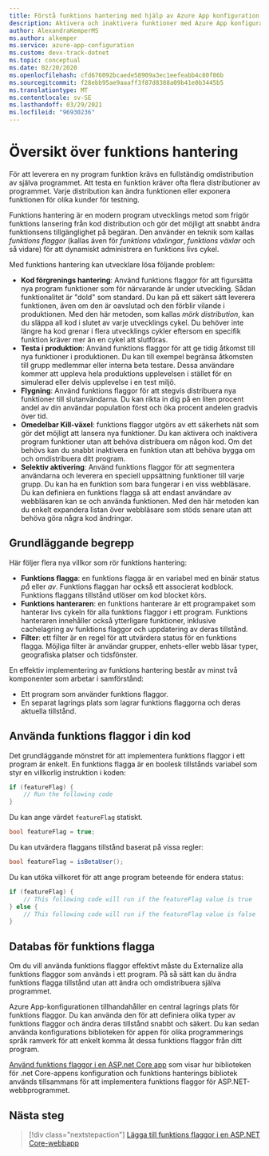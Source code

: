 ```yaml
---
title: Förstå funktions hantering med hjälp av Azure App konfiguration
description: Aktivera och inaktivera funktioner med Azure App konfiguration
author: AlexandraKemperMS
ms.author: alkemper
ms.service: azure-app-configuration
ms.custom: devx-track-dotnet
ms.topic: conceptual
ms.date: 02/20/2020
ms.openlocfilehash: cfd676092bcaede58909a3ec1eefeabb4c80f86b
ms.sourcegitcommit: f28ebb95ae9aaaff3f87d8388a09b41e0b3445b5
ms.translationtype: MT
ms.contentlocale: sv-SE
ms.lasthandoff: 03/29/2021
ms.locfileid: "96930236"
---
```

# <a name="feature-management-overview"></a>Översikt över funktions hantering

För att leverera en ny program funktion krävs en fullständig omdistribution av själva programmet. Att testa en funktion kräver ofta flera distributioner av programmet.  Varje distribution kan ändra funktionen eller exponera funktionen för olika kunder för testning.  

Funktions hantering är en modern program utvecklings metod som frigör funktions lansering från kod distribution och gör det möjligt att snabbt ändra funktionsens tillgänglighet på begäran. Den använder en teknik som kallas *funktions flaggor* (kallas även för *funktions växlingar*, *funktions växlar* och så vidare) för att dynamiskt administrera en funktions livs cykel.

Med funktions hantering kan utvecklare lösa följande problem:

* **Kod förgrenings hantering**: Använd funktions flaggor för att figursätta nya program funktioner som för närvarande är under utveckling. Sådan funktionalitet är "dold" som standard. Du kan på ett säkert sätt leverera funktionen, även om den är oavslutad och den förblir vilande i produktionen. Med den här metoden, som kallas *mörk distribution*, kan du släppa all kod i slutet av varje utvecklings cykel. Du behöver inte längre ha kod grenar i flera utvecklings cykler eftersom en specifik funktion kräver mer än en cykel att slutföras.
* **Testa i produktion**: Använd funktions flaggor för att ge tidig åtkomst till nya funktioner i produktionen. Du kan till exempel begränsa åtkomsten till grupp medlemmar eller interna beta testare. Dessa användare kommer att uppleva hela produktions upplevelsen i stället för en simulerad eller delvis upplevelse i en test miljö.
* **Flygning**: Använd funktions flaggor för att stegvis distribuera nya funktioner till slutanvändarna. Du kan rikta in dig på en liten procent andel av din användar population först och öka procent andelen gradvis över tid.
* **Omedelbar Kill-växel**: funktions flaggor utgörs av ett säkerhets nät som gör det möjligt att lansera nya funktioner. Du kan aktivera och inaktivera program funktioner utan att behöva distribuera om någon kod. Om det behövs kan du snabbt inaktivera en funktion utan att behöva bygga om och omdistribuera ditt program.
* **Selektiv aktivering**: Använd funktions flaggor för att segmentera användarna och leverera en speciell uppsättning funktioner till varje grupp. Du kan ha en funktion som bara fungerar i en viss webbläsare. Du kan definiera en funktions flagga så att endast användare av webbläsaren kan se och använda funktionen. Med den här metoden kan du enkelt expandera listan över webbläsare som stöds senare utan att behöva göra några kod ändringar.

## <a name="basic-concepts"></a>Grundläggande begrepp

Här följer flera nya villkor som rör funktions hantering:

* **Funktions flagga**: en funktions flagga är en variabel med en binär status *på* eller *av*. Funktions flaggan har också ett associerat kodblock. Funktions flaggans tillstånd utlöser om kod blocket körs.
* **Funktions hanteraren**: en funktions hanterare är ett programpaket som hanterar livs cykeln för alla funktions flaggor i ett program. Funktions hanteraren innehåller också ytterligare funktioner, inklusive cachelagring av funktions flaggor och uppdatering av deras tillstånd.
* **Filter**: ett filter är en regel för att utvärdera status för en funktions flagga. Möjliga filter är användar grupper, enhets-eller webb läsar typer, geografiska platser och tidsfönster.

En effektiv implementering av funktions hantering består av minst två komponenter som arbetar i samförstånd:

* Ett program som använder funktions flaggor.
* En separat lagrings plats som lagrar funktions flaggorna och deras aktuella tillstånd.

## <a name="using-feature-flags-in-your-code"></a>Använda funktions flaggor i din kod

Det grundläggande mönstret för att implementera funktions flaggor i ett program är enkelt. En funktions flagga är en boolesk tillstånds variabel som styr en villkorlig instruktion i koden:

```csharp
if (featureFlag) {
    // Run the following code
}
```

Du kan ange värdet `featureFlag` statiskt.

```csharp
bool featureFlag = true;
```

Du kan utvärdera flaggans tillstånd baserat på vissa regler:

```csharp
bool featureFlag = isBetaUser();
```

Du kan utöka villkoret för att ange program beteende för endera status:

```csharp
if (featureFlag) {
    // This following code will run if the featureFlag value is true
} else {
    // This following code will run if the featureFlag value is false
}
```

## <a name="feature-flag-repository"></a>Databas för funktions flagga

Om du vill använda funktions flaggor effektivt måste du Externalize alla funktions flaggor som används i ett program. På så sätt kan du ändra funktions flagga tillstånd utan att ändra och omdistribuera själva programmet.

Azure App-konfigurationen tillhandahåller en central lagrings plats för funktions flaggor. Du kan använda den för att definiera olika typer av funktions flaggor och ändra deras tillstånd snabbt och säkert. Du kan sedan använda konfigurations biblioteken för appen för olika programmerings språk ramverk för att enkelt komma åt dessa funktions flaggor från ditt program.

[Använd funktions flaggor i en ASP.net Core app](./use-feature-flags-dotnet-core.md) som visar hur biblioteken för .net Core-appens konfiguration och funktions hanterings bibliotek används tillsammans för att implementera funktions flaggor för ASP.NET-webbprogrammet.

## <a name="next-steps"></a>Nästa steg

> [!div class="nextstepaction"]
> [Lägga till funktions flaggor i en ASP.NET Core-webbapp](./quickstart-feature-flag-aspnet-core.md)  
